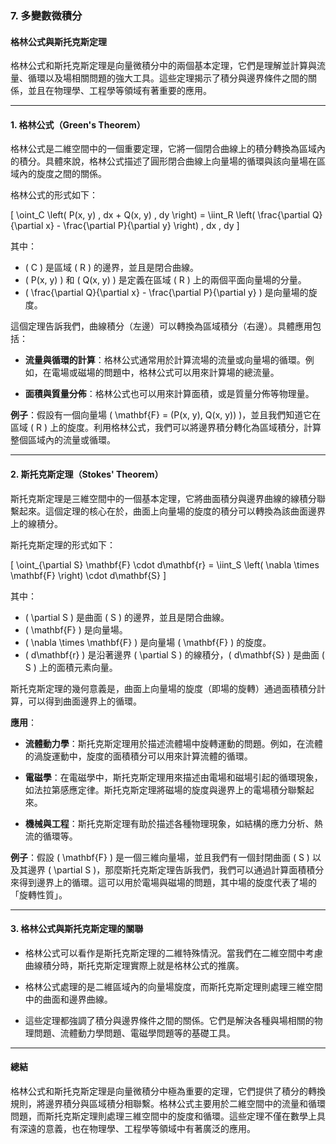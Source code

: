 ### **7. 多變數微積分**  
#### **格林公式與斯托克斯定理**

格林公式和斯托克斯定理是向量微積分中的兩個基本定理，它們是理解並計算與流量、循環以及場相關問題的強大工具。這些定理揭示了積分與邊界條件之間的關係，並且在物理學、工程學等領域有著重要的應用。

---

#### **1. 格林公式（Green's Theorem）**

格林公式是二維空間中的一個重要定理，它將一個閉合曲線上的積分轉換為區域內的積分。具體來說，格林公式描述了圓形閉合曲線上向量場的循環與該向量場在區域內的旋度之間的關係。

格林公式的形式如下：

\[
\oint_C \left( P(x, y) \, dx + Q(x, y) \, dy \right) = \iint_R \left( \frac{\partial Q}{\partial x} - \frac{\partial P}{\partial y} \right) \, dx \, dy
\]

其中：

- \( C \) 是區域 \( R \) 的邊界，並且是閉合曲線。
- \( P(x, y) \) 和 \( Q(x, y) \) 是定義在區域 \( R \) 上的兩個平面向量場的分量。
- \( \frac{\partial Q}{\partial x} - \frac{\partial P}{\partial y} \) 是向量場的旋度。

這個定理告訴我們，曲線積分（左邊）可以轉換為區域積分（右邊）。具體應用包括：

- **流量與循環的計算**：格林公式通常用於計算流場的流量或向量場的循環。例如，在電場或磁場的問題中，格林公式可以用來計算場的總流量。
  
- **面積與質量分佈**：格林公式也可以用來計算面積，或是質量分佈等物理量。

**例子**：假設有一個向量場 \( \mathbf{F} = (P(x, y), Q(x, y)) \)，並且我們知道它在區域 \( R \) 上的旋度。利用格林公式，我們可以將邊界積分轉化為區域積分，計算整個區域內的流量或循環。

---

#### **2. 斯托克斯定理（Stokes' Theorem）**

斯托克斯定理是三維空間中的一個基本定理，它將曲面積分與邊界曲線的線積分聯繫起來。這個定理的核心在於，曲面上向量場的旋度的積分可以轉換為該曲面邊界上的線積分。

斯托克斯定理的形式如下：

\[
\oint_{\partial S} \mathbf{F} \cdot d\mathbf{r} = \iint_S \left( \nabla \times \mathbf{F} \right) \cdot d\mathbf{S}
\]

其中：

- \( \partial S \) 是曲面 \( S \) 的邊界，並且是閉合曲線。
- \( \mathbf{F} \) 是向量場。
- \( \nabla \times \mathbf{F} \) 是向量場 \( \mathbf{F} \) 的旋度。
- \( d\mathbf{r} \) 是沿著邊界 \( \partial S \) 的線積分，\( d\mathbf{S} \) 是曲面 \( S \) 上的面積元素向量。

斯托克斯定理的幾何意義是，曲面上向量場的旋度（即場的旋轉）通過面積積分計算，可以得到曲面邊界上的循環。

**應用**：

- **流體動力學**：斯托克斯定理用於描述流體場中旋轉運動的問題。例如，在流體的渦旋運動中，旋度的面積積分可以用來計算流體的循環。
  
- **電磁學**：在電磁學中，斯托克斯定理用來描述由電場和磁場引起的循環現象，如法拉第感應定律。斯托克斯定理將磁場的旋度與邊界上的電場積分聯繫起來。

- **機械與工程**：斯托克斯定理有助於描述各種物理現象，如結構的應力分析、熱流的循環等。

**例子**：假設 \( \mathbf{F} \) 是一個三維向量場，並且我們有一個封閉曲面 \( S \) 以及其邊界 \( \partial S \)，那麼斯托克斯定理告訴我們，我們可以通過計算面積積分來得到邊界上的循環。這可以用於電場與磁場的問題，其中場的旋度代表了場的「旋轉性質」。

---

#### **3. 格林公式與斯托克斯定理的關聯**

- 格林公式可以看作是斯托克斯定理的二維特殊情況。當我們在二維空間中考慮曲線積分時，斯托克斯定理實際上就是格林公式的推廣。
  
- 格林公式處理的是二維區域內的向量場旋度，而斯托克斯定理則處理三維空間中的曲面和邊界曲線。

- 這些定理都強調了積分與邊界條件之間的關係。它們是解決各種與場相關的物理問題、流體動力學問題、電磁學問題等的基礎工具。

---

#### **總結**

格林公式和斯托克斯定理是向量微積分中極為重要的定理，它們提供了積分的轉換規則，將邊界積分與區域積分相聯繫。格林公式主要用於二維空間中的流量和循環問題，而斯托克斯定理則處理三維空間中的旋度和循環。這些定理不僅在數學上具有深遠的意義，也在物理學、工程學等領域中有著廣泛的應用。